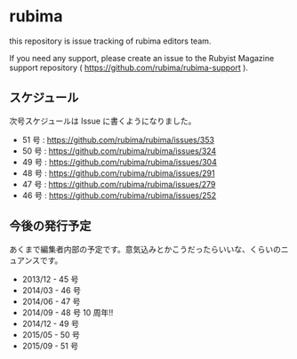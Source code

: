 # rubima

this repository is issue tracking of rubima editors team.

If you need any support, please create an issue to the Rubyist Magazine support repository ( https://github.com/rubima/rubima-support ).

## スケジュール

次号スケジュールは Issue に書くようになりました。

* 51 号 : https://github.com/rubima/rubima/issues/353
* 50 号 : https://github.com/rubima/rubima/issues/324
* 49 号 : https://github.com/rubima/rubima/issues/304
* 48 号 : https://github.com/rubima/rubima/issues/291
* 47 号 : https://github.com/rubima/rubima/issues/279
* 46 号 : https://github.com/rubima/rubima/issues/252


## 今後の発行予定

あくまで編集者内部の予定です。意気込みとかこうだったらいいな、くらいのニュアンスです。

* 2013/12 - 45 号
* 2014/03 - 46 号
* 2014/06 - 47 号
* 2014/09 - 48 号 10 周年!!
* 2014/12 - 49 号
* 2015/05 - 50 号
* 2015/09 - 51 号
